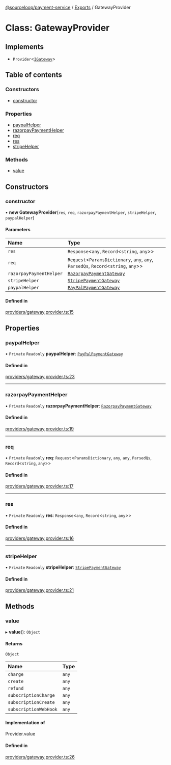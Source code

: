 [@sourceloop/payment-service](../README.md) / [Exports](../modules.md) / GatewayProvider

# Class: GatewayProvider

## Implements

- `Provider`<[`IGateway`](../interfaces/IGateway.md)\>

## Table of contents

### Constructors

- [constructor](GatewayProvider.md#constructor)

### Properties

- [paypalHelper](GatewayProvider.md#paypalhelper)
- [razorpayPaymentHelper](GatewayProvider.md#razorpaypaymenthelper)
- [req](GatewayProvider.md#req)
- [res](GatewayProvider.md#res)
- [stripeHelper](GatewayProvider.md#stripehelper)

### Methods

- [value](GatewayProvider.md#value)

## Constructors

### constructor

• **new GatewayProvider**(`res`, `req`, `razorpayPaymentHelper`, `stripeHelper`, `paypalHelper`)

#### Parameters

| Name | Type |
| :------ | :------ |
| `res` | `Response`<`any`, `Record`<`string`, `any`\>\> |
| `req` | `Request`<`ParamsDictionary`, `any`, `any`, `ParsedQs`, `Record`<`string`, `any`\>\> |
| `razorpayPaymentHelper` | [`RazorpayPaymentGateway`](../interfaces/RazorpayPaymentGateway.md) |
| `stripeHelper` | [`StripePaymentGateway`](../interfaces/StripePaymentGateway.md) |
| `paypalHelper` | [`PayPalPaymentGateway`](../interfaces/PayPalPaymentGateway.md) |

#### Defined in

[providers/gateway.provider.ts:15](https://github.com/sourcefuse/loopback4-microservice-catalog/blob/00e854d46/services/payment-service/src/providers/gateway.provider.ts#L15)

## Properties

### paypalHelper

• `Private` `Readonly` **paypalHelper**: [`PayPalPaymentGateway`](../interfaces/PayPalPaymentGateway.md)

#### Defined in

[providers/gateway.provider.ts:23](https://github.com/sourcefuse/loopback4-microservice-catalog/blob/00e854d46/services/payment-service/src/providers/gateway.provider.ts#L23)

___

### razorpayPaymentHelper

• `Private` `Readonly` **razorpayPaymentHelper**: [`RazorpayPaymentGateway`](../interfaces/RazorpayPaymentGateway.md)

#### Defined in

[providers/gateway.provider.ts:19](https://github.com/sourcefuse/loopback4-microservice-catalog/blob/00e854d46/services/payment-service/src/providers/gateway.provider.ts#L19)

___

### req

• `Private` `Readonly` **req**: `Request`<`ParamsDictionary`, `any`, `any`, `ParsedQs`, `Record`<`string`, `any`\>\>

#### Defined in

[providers/gateway.provider.ts:17](https://github.com/sourcefuse/loopback4-microservice-catalog/blob/00e854d46/services/payment-service/src/providers/gateway.provider.ts#L17)

___

### res

• `Private` `Readonly` **res**: `Response`<`any`, `Record`<`string`, `any`\>\>

#### Defined in

[providers/gateway.provider.ts:16](https://github.com/sourcefuse/loopback4-microservice-catalog/blob/00e854d46/services/payment-service/src/providers/gateway.provider.ts#L16)

___

### stripeHelper

• `Private` `Readonly` **stripeHelper**: [`StripePaymentGateway`](../interfaces/StripePaymentGateway.md)

#### Defined in

[providers/gateway.provider.ts:21](https://github.com/sourcefuse/loopback4-microservice-catalog/blob/00e854d46/services/payment-service/src/providers/gateway.provider.ts#L21)

## Methods

### value

▸ **value**(): `Object`

#### Returns

`Object`

| Name | Type |
| :------ | :------ |
| `charge` | `any` |
| `create` | `any` |
| `refund` | `any` |
| `subscriptionCharge` | `any` |
| `subscriptionCreate` | `any` |
| `subscriptionWebHook` | `any` |

#### Implementation of

Provider.value

#### Defined in

[providers/gateway.provider.ts:26](https://github.com/sourcefuse/loopback4-microservice-catalog/blob/00e854d46/services/payment-service/src/providers/gateway.provider.ts#L26)
